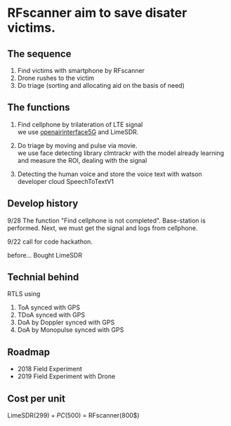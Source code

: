 # RFscanner aim to save disater victims.

## The sequence
1. Find victims with smartphone by RFscanner
2. Drone rushes to the victim
3. Do triage (sorting and allocating aid on the basis of need) 

## The functions
1. Find cellphone by trilateration of LTE signal<br>
 we use [openairinterface5G](https://gitlab.eurecom.fr/oai/openairinterface5g) and LimeSDR.

2. Do triage by moving and pulse via movie.<br>
 we use face detecting library clmtrackr with the model already learning and measure the ROI, dealing with the signal

3. Detecting the human voice and store the voice text with watson developer cloud SpeechToTextV1 

## Develop history
9/28 The function "Find cellphone is not completed". Base-station is performed. Next, we must get the signal and logs from cellphone.

9/22 call for code hackathon.

before...  Bought LimeSDR 

## Technial behind
RTLS using
1. ToA synced with GPS
2. TDoA synced with GPS
3. DoA by Doppler synced with GPS
4. DoA by Monopulse synced with GPS

## Roadmap
* 2018 Field Experiment
* 2019 Field Experiment with Drone
 
## Cost per unit
 LimeSDR(299$) + PC(500$) = RFscanner(800$)
